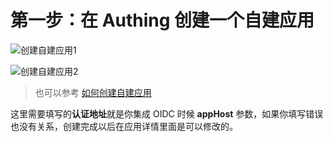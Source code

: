 # 第一步：在 Authing 创建一个自建应用

<LastUpdated/>


![创建自建应用1](/guides/apn/images/create-app01.png)

![创建自建应用2](/guides/apn/images/create-app02.png)

> 也可以参考 [如何创建自建应用](/guides/app-new/create-app/create-app.md)

这里需要填写的**认证地址**就是你集成 OIDC 时候 **appHost** 参数，如果你填写错误也没有关系，创建完成以后在应用详情里面是可以修改的。